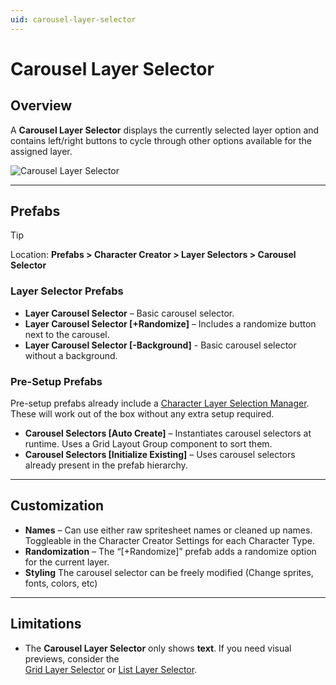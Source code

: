 ```yaml
---
uid: carousel-layer-selector
---
```


# Carousel Layer Selector

## Overview

A **Carousel Layer Selector** displays the currently selected layer option and contains left/right buttons to cycle through other options available for the assigned layer.

![Carousel Layer Selector](~/images/carousel-layer-selector.png)

---

## Prefabs

> [!TIP]
> Location: **Prefabs > Character Creator > Layer Selectors > Carousel Selector**

### Layer Selector Prefabs
- **Layer Carousel Selector** – Basic carousel selector.  
- **Layer Carousel Selector [+Randomize]** – Includes a randomize button next to the carousel.
- **Layer Carousel Selector [-Background]** - Basic carousel selector without a background.  

### Pre-Setup Prefabs
Pre-setup prefabs already include a [Character Layer Selection Manager](xref:layer-selector-setup#character-layer-selection-manager).  
These will work out of the box without any extra setup required.

- **Carousel Selectors [Auto Create]** – Instantiates carousel selectors at runtime. Uses a Grid Layout Group component to sort them.  
- **Carousel Selectors [Initialize Existing]** – Uses carousel selectors already present in the prefab hierarchy.  

---

## Customization

- **Names** – Can use either raw spritesheet names or cleaned up names. Toggleable in the Character Creator Settings for each Character Type.
- **Randomization** – The “[+Randomize]” prefab adds a randomize option for the current layer.  
- **Styling** The carousel selector can be freely modified (Change sprites, fonts, colors, etc)  

---

## Limitations

- The **Carousel Layer Selector** only shows **text**. If you need visual previews, consider the  
  [Grid Layer Selector](xref:grid-layer-selector) or [List Layer Selector](xref:list-layer-selector).